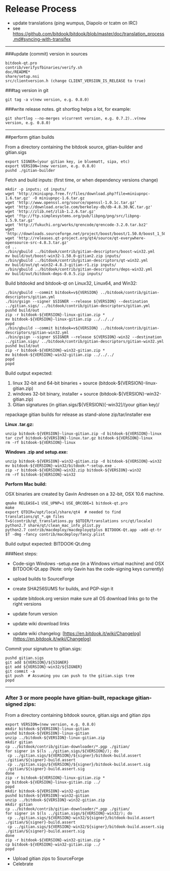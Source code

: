 Release Process
====================

* update translations (ping wumpus, Diapolo or tcatm on IRC)
* see https://github.com/bitdook/bitdook/blob/master/doc/translation_process.md#syncing-with-transifex

* * *

###update (commit) version in sources


	bitdook-qt.pro
	contrib/verifysfbinaries/verify.sh
	doc/README*
	share/setup.nsi
	src/clientversion.h (change CLIENT_VERSION_IS_RELEASE to true)

###tag version in git

	git tag -a v(new version, e.g. 0.8.0)

###write release notes. git shortlog helps a lot, for example:

	git shortlog --no-merges v(current version, e.g. 0.7.2)..v(new version, e.g. 0.8.0)

* * *

##perform gitian builds

 From a directory containing the bitdook source, gitian-builder and gitian.sigs
  
	export SIGNER=(your gitian key, ie bluematt, sipa, etc)
	export VERSION=(new version, e.g. 0.8.0)
	pushd ./gitian-builder

 Fetch and build inputs: (first time, or when dependency versions change)

	mkdir -p inputs; cd inputs/
	wget 'http://miniupnp.free.fr/files/download.php?file=miniupnpc-1.6.tar.gz' -O miniupnpc-1.6.tar.gz
	wget 'http://www.openssl.org/source/openssl-1.0.1c.tar.gz'
	wget 'http://download.oracle.com/berkeley-db/db-4.8.30.NC.tar.gz'
	wget 'http://zlib.net/zlib-1.2.6.tar.gz'
	wget 'ftp://ftp.simplesystems.org/pub/libpng/png/src/libpng-1.5.9.tar.gz'
	wget 'http://fukuchi.org/works/qrencode/qrencode-3.2.0.tar.bz2'
	wget 'http://downloads.sourceforge.net/project/boost/boost/1.50.0/boost_1_50_0.tar.bz2'
	wget 'http://releases.qt-project.org/qt4/source/qt-everywhere-opensource-src-4.8.3.tar.gz'
	cd ..
	./bin/gbuild ../bitdook/contrib/gitian-descriptors/boost-win32.yml
	mv build/out/boost-win32-1.50.0-gitian2.zip inputs/
	./bin/gbuild ../bitdook/contrib/gitian-descriptors/qt-win32.yml
	mv build/out/qt-win32-4.8.3-gitian-r1.zip inputs/
	./bin/gbuild ../bitdook/contrib/gitian-descriptors/deps-win32.yml
	mv build/out/bitdook-deps-0.0.5.zip inputs/

 Build bitdookd and bitdook-qt on Linux32, Linux64, and Win32:
  
	./bin/gbuild --commit bitdook=v${VERSION} ../bitdook/contrib/gitian-descriptors/gitian.yml
	./bin/gsign --signer $SIGNER --release ${VERSION} --destination ../gitian.sigs/ ../bitdook/contrib/gitian-descriptors/gitian.yml
	pushd build/out
	zip -r bitdook-${VERSION}-linux-gitian.zip *
	mv bitdook-${VERSION}-linux-gitian.zip ../../../
	popd
	./bin/gbuild --commit bitdook=v${VERSION} ../bitdook/contrib/gitian-descriptors/gitian-win32.yml
	./bin/gsign --signer $SIGNER --release ${VERSION}-win32 --destination ../gitian.sigs/ ../bitdook/contrib/gitian-descriptors/gitian-win32.yml
	pushd build/out
	zip -r bitdook-${VERSION}-win32-gitian.zip *
	mv bitdook-${VERSION}-win32-gitian.zip ../../../
	popd
	popd

  Build output expected:

  1. linux 32-bit and 64-bit binaries + source (bitdook-${VERSION}-linux-gitian.zip)
  2. windows 32-bit binary, installer + source (bitdook-${VERSION}-win32-gitian.zip)
  3. Gitian signatures (in gitian.sigs/${VERSION}[-win32]/(your gitian key)/

repackage gitian builds for release as stand-alone zip/tar/installer exe

**Linux .tar.gz:**

	unzip bitdook-${VERSION}-linux-gitian.zip -d bitdook-${VERSION}-linux
	tar czvf bitdook-${VERSION}-linux.tar.gz bitdook-${VERSION}-linux
	rm -rf bitdook-${VERSION}-linux

**Windows .zip and setup.exe:**

	unzip bitdook-${VERSION}-win32-gitian.zip -d bitdook-${VERSION}-win32
	mv bitdook-${VERSION}-win32/bitdook-*-setup.exe .
	zip -r bitdook-${VERSION}-win32.zip bitdook-${VERSION}-win32
	rm -rf bitdook-${VERSION}-win32

**Perform Mac build:**

  OSX binaries are created by Gavin Andresen on a 32-bit, OSX 10.6 machine.

	qmake RELEASE=1 USE_UPNP=1 USE_QRCODE=1 bitdook-qt.pro
	make
	export QTDIR=/opt/local/share/qt4  # needed to find translations/qt_*.qm files
	T=$(contrib/qt_translations.py $QTDIR/translations src/qt/locale)
	python2.7 share/qt/clean_mac_info_plist.py
	python2.7 contrib/macdeploy/macdeployqtplus BITDOOK-Qt.app -add-qt-tr $T -dmg -fancy contrib/macdeploy/fancy.plist

 Build output expected: BITDOOK-Qt.dmg

###Next steps:

* Code-sign Windows -setup.exe (in a Windows virtual machine) and
  OSX BITDOOK-Qt.app (Note: only Gavin has the code-signing keys currently)

* upload builds to SourceForge

* create SHA256SUMS for builds, and PGP-sign it

* update bitdook.org version
  make sure all OS download links go to the right versions

* update forum version

* update wiki download links

* update wiki changelog: [https://en.bitdook.it/wiki/Changelog](https://en.bitdook.it/wiki/Changelog)

Commit your signature to gitian.sigs:

	pushd gitian.sigs
	git add ${VERSION}/${SIGNER}
	git add ${VERSION}-win32/${SIGNER}
	git commit -a
	git push  # Assuming you can push to the gitian.sigs tree
	popd

-------------------------------------------------------------------------

### After 3 or more people have gitian-built, repackage gitian-signed zips:

From a directory containing bitdook source, gitian.sigs and gitian zips

	export VERSION=(new version, e.g. 0.8.0)
	mkdir bitdook-${VERSION}-linux-gitian
	pushd bitdook-${VERSION}-linux-gitian
	unzip ../bitdook-${VERSION}-linux-gitian.zip
	mkdir gitian
	cp ../bitdook/contrib/gitian-downloader/*.pgp ./gitian/
	for signer in $(ls ../gitian.sigs/${VERSION}/); do
	 cp ../gitian.sigs/${VERSION}/${signer}/bitdook-build.assert ./gitian/${signer}-build.assert
	 cp ../gitian.sigs/${VERSION}/${signer}/bitdook-build.assert.sig ./gitian/${signer}-build.assert.sig
	done
	zip -r bitdook-${VERSION}-linux-gitian.zip *
	cp bitdook-${VERSION}-linux-gitian.zip ../
	popd
	mkdir bitdook-${VERSION}-win32-gitian
	pushd bitdook-${VERSION}-win32-gitian
	unzip ../bitdook-${VERSION}-win32-gitian.zip
	mkdir gitian
	cp ../bitdook/contrib/gitian-downloader/*.pgp ./gitian/
	for signer in $(ls ../gitian.sigs/${VERSION}-win32/); do
	 cp ../gitian.sigs/${VERSION}-win32/${signer}/bitdook-build.assert ./gitian/${signer}-build.assert
	 cp ../gitian.sigs/${VERSION}-win32/${signer}/bitdook-build.assert.sig ./gitian/${signer}-build.assert.sig
	done
	zip -r bitdook-${VERSION}-win32-gitian.zip *
	cp bitdook-${VERSION}-win32-gitian.zip ../
	popd

- Upload gitian zips to SourceForge
- Celebrate 
